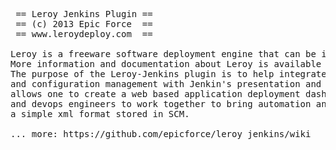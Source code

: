 <pre>
 == Leroy Jenkins Plugin ==
 == (c) 2013 Epic Force  ==
 == www.leroydeploy.com  ==

Leroy is a freeware software deployment engine that can be integrated into any build system. 
More information and documentation about Leroy is available at http://www.leroydeploy.com. 
The purpose of the Leroy-Jenkins plugin is to help integrate Leroy's deployment functionality
and configuration management with Jenkin's presentation and access control abilities. This 
allows one to create a web based application deployment dashboard granting software, system 
and devops engineers to work together to bring automation and consistency to deployments using 
a simple xml format stored in SCM.

... more: https://github.com/epicforce/leroy_jenkins/wiki
</pre>